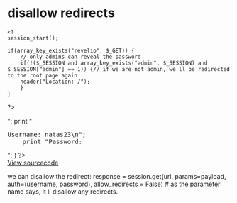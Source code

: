 # disallow redirects
	<?
	session_start();

	if(array_key_exists("revelio", $_GET)) {
	    // only admins can reveal the password
	    if(!($_SESSION and array_key_exists("admin", $_SESSION) and $_SESSION["admin"] == 1)) {// if we are not admin, we ll be redirected to the root page again
	    header("Location: /");
	    }
	}
?>

<?
    if(array_key_exists("revelio", $_GET)) {
    print "You are an admin. The credentials for the next level are:<br>";
    print "<pre>Username: natas23\n";
    print "Password: <censored></pre>";
    }
?>

<div id="viewsource"><a href="index-source.html">View sourcecode</a></div>
</div>
</body>
</html>

we can disallow the redirect:
	response = session.get(url, params=payload, auth=(username, password), allow_redirects = False) # as the parameter name says, it ll disallow any redirects.
	